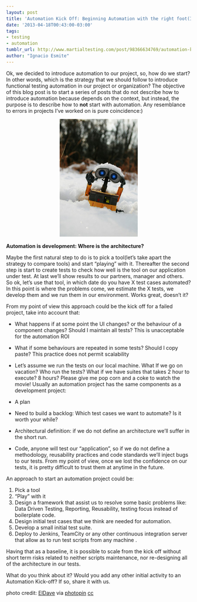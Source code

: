 ```yaml
---
layout: post
title: 'Automation Kick Off: Beginning Automation with the right foot(I)'
date: '2013-04-18T00:43:00-03:00'
tags:
- testing
- automation
tumblr_url: http://www.martialtesting.com/post/98366634769/automation-kick-off-beginning-automation-with-the
author: "Ignacio Esmite"
---
```

Ok, we decided to introduce automation to our project, so, how do we start? In other words, which is the strategy that we should follow to introduce functional testing automation in our project or organization? The objective of this blog post is to start a series of posts that do not describe how to introduce automation because depends on the context, but instead, the purpose is to describe how to **not** start with automation. Any resemblance to errors in projects I’ve worked on is pure coincidence:)
<p align="center">
  <img src="/assets/automation-kick-off.jpg">
</p>


**Automation is development: Where is the architecture?**

Maybe the first natural step to do is to pick a tool(let’s take apart the strategy to compare tools) and start “playing” with it. Thereafter the second step is start to create tests to check how well is the tool on our application under test. At last we’ll show results to our partners, manager and others. So ok, let’s use that tool, in which date do you have X test cases automated? In this point is where the problems come, we estimate the X tests, we develop them and we run them in our environment. Works great,  doesn’t it?

From my point of view this approach could be the kick off for a failed project, take into account that:

- What happens if at some point the UI changes? or the behaviour of a component changes? Should I maintain all tests? This is unacceptable for the automation ROI
- What if some behaviours are repeated in some tests? Should I copy paste? This practice does not permit scalability
- Let’s assume we run the tests on our local machine. What If we go on vacation? Who run the tests? What if we have suites that takes 2 hour to execute? 8 hours? Please give me pop corn and a coke to watch the movie!
Usually an automation project has the same components as a development project:

- A plan
- Need to build a backlog:  Which test cases we want to automate? Is it worth your while?
- Architectural definition: if we do not define an architecture we’ll suffer in the short run.
- Code, anyone will test our “application”, so if we do not define a methodology, reusability practices and code standards we’ll inject bugs to our tests. From my point of view, once we lost the confidence on our tests, it is pretty difficult to trust them at anytime in the future.

An approach to start an automation project could be:

1. Pick a tool
2. “Play” with it
3. Design a framework that assist us to resolve some basic problems like: Data Driven Testing, Reporting, Reusability, testing focus instead of boilerplate code.
4. Design initial test cases that we think are needed for automation.
5. Develop a small initial test suite.
6. Deploy to Jenkins, TeamCity or any other continuous integration server that allow as to run test scripts from any machine .

Having that as a baseline, it is possible to scale from the kick off without short term risks related to neither scripts maintenance, nor re-designing all of the architecture in our tests.

What do you think about it? Would you add any other initial activity to an Automation Kick-off? If so, share it with us.

photo credit: [ElDave](https://www.flickr.com/photos/eldave/3092991138/) via [photopin](http://photopin.com/) [cc](http://creativecommons.org/licenses/by-nc-sa/2.0/)
